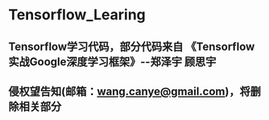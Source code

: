 # Tensorflow_Learing

## Tensorflow学习代码，部分代码来自 《Tensorflow 实战Google深度学习框架》--郑泽宇 顾思宇     
## 侵权望告知(邮箱：wang.canye@gmail.com)，将删除相关部分
